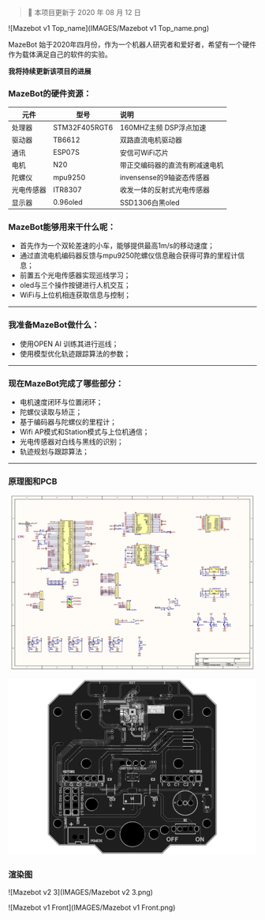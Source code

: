> 📖 本项目更新于 2020 年 08 月 12 日

![Mazebot v1 Top_name](IMAGES/Mazebot v1 Top_name.png)

MazeBot 始于2020年四月份，作为一个机器人研究者和爱好者，希望有一个硬件作为载体满足自己的软件的实验。

**我将持续更新该项目的进展**

### MazeBot的硬件资源：

| 元件       | 型号          | 说明                           |
| ---------- | ------------- | :----------------------------- |
| 处理器     | STM32F405RGT6 | 160MHZ主频 DSP浮点加速         |
| 驱动器     | TB6612        | 双路直流电机驱动器             |
| 通讯       | ESP07S        | 安信可WiFi芯片                 |
| 电机       | N20           | 带正交编码器的直流有刷减速电机 |
| 陀螺仪     | mpu9250       | invensense的9轴姿态传感器      |
| 光电传感器 | ITR8307       | 收发一体的反射式光电传感器     |
| 显示器     | 0.96oled      | SSD1306白黑oled                |

<!-- more -->

### MazeBot能够用来干什么呢：

- 首先作为一个双轮差速的小车，能够提供最高1m/s的移动速度；
- 通过直流电机编码器反馈与mpu9250陀螺仪信息融合获得可靠的里程计信息；
- 前置五个光电传感器实现巡线学习；
- oled与三个操作按键进行人机交互；
- WiFi与上位机相连获取信息与控制；



---

### 我准备MazeBot做什么：

- 使用OPEN AI 训练其进行巡线；
- 使用模型优化轨迹跟踪算法的参数；

---

### 现在MazeBot完成了哪些部分：

- 电机速度闭环与位置闭环；
- 陀螺仪读取与矫正；
- 基于编码器与陀螺仪的里程计；
- Wifi AP模式和Station模式与上位机通信；
- 光电传感器对白线与黑线的识别；
- 轨迹规划与跟踪算法；

---

### 原理图和PCB

![sch](IMAGES/sch.png)

![pcb](IMAGES/pcb.png)

### 渲染图

![Mazebot v2 3](IMAGES/Mazebot v2 3.png)

![Mazebot v1 Front](IMAGES/Mazebot v1 Front.png)

> 

